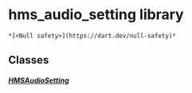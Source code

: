 


# hms_audio_setting library






    *[<Null safety>](https://dart.dev/null-safety)*





## Classes

##### [HMSAudioSetting](../model_hms_audio_setting/HMSAudioSetting-class.md)



 















